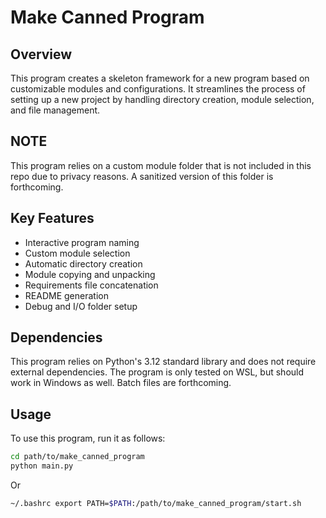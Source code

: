 # Make Canned Program

## Overview
This program creates a skeleton framework for a new program based on customizable modules and configurations. It streamlines the process of setting up a new project by handling directory creation, module selection, and file management.

## NOTE
This program relies on a custom module folder that is not included in this repo due to privacy reasons.
A sanitized version of this folder is forthcoming.

## Key Features
- Interactive program naming
- Custom module selection
- Automatic directory creation
- Module copying and unpacking
- Requirements file concatenation
- README generation
- Debug and I/O folder setup

## Dependencies
This program relies on Python's 3.12 standard library and does not require external dependencies.
The program is only tested on WSL, but should work in Windows as well. Batch files are forthcoming.

## Usage
To use this program, run it as follows:
```bash
cd path/to/make_canned_program
python main.py
```
Or
```bash
~/.bashrc export PATH=$PATH:/path/to/make_canned_program/start.sh
